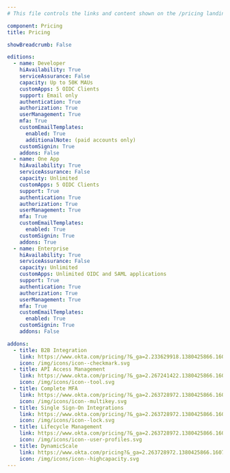 ```yaml
---
# This file controls the links and content shown on the /pricing landing page.

component: Pricing
title: Pricing

showBreadcrumb: False

editions:
  - name: Developer
    hiAvailability: True
    serviceAssurance: False
    capacity: Up to 50K MAUs
    customApps: 5 OIDC Clients
    support: Email only
    authentication: True
    authorization: True
    userManagement: True
    mfa: True
    customEmailTemplates:
      enabled: True
      additionalNote: (paid accounts only)
    customSignin: True
    addons: False
  - name: One App
    hiAvailability: True
    serviceAssurance: False
    capacity: Unlimited
    customApps: 5 OIDC Clients
    support: True
    authentication: True
    authorization: True
    userManagement: True
    mfa: True
    customEmailTemplates:
      enabled: True
    customSignin: True
    addons: True
  - name: Enterprise
    hiAvailability: True
    serviceAssurance: False
    capacity: Unlimited
    customApps: Unlimited OIDC and SAML applications
    support: True
    authentication: True
    authorization: True
    userManagement: True
    mfa: True
    customEmailTemplates:
      enabled: True
    customSignin: True
    addons: False

addons:
  - title: B2B Integration
    link: https://www.okta.com/pricing/?&_ga=2.233629918.1380425866.1607359849-1244033381.1605546128#api-b2b-integration
    icon: /img/icons/icon--checkmark.svg
  - title: API Access Management
    link: https://www.okta.com/pricing/?&_ga=2.267241422.1380425866.1607359849-1244033381.1605546128#api-access-management
    icon: /img/icons/icon--tool.svg
  - title: Complete MFA
    link: https://www.okta.com/pricing/?&_ga=2.263728972.1380425866.1607359849-1244033381.1605546128#api-multi-factor-authentication
    icon: /img/icons/icon--multikey.svg
  - title: Single Sign-On Integrations
    link: https://www.okta.com/pricing/?&_ga=2.263728972.1380425866.1607359849-1244033381.1605546128#api-sso-oin-apps
    icon: /img/icons/icon--lock.svg
  - title: Lifecycle Management
    link: https://www.okta.com/pricing/?&_ga=2.263728972.1380425866.1607359849-1244033381.1605546128#api-lifecycle-management
    icon: /img/icons/icon--user-profiles.svg
  - title: DynamicScale
    link: https://www.okta.com/pricing?&_ga=2.263728972.1380425866.1607359849-1244033381.1605546128#api-dynamic-scale
    icon: /img/icons/icon--highcapacity.svg
---
```

